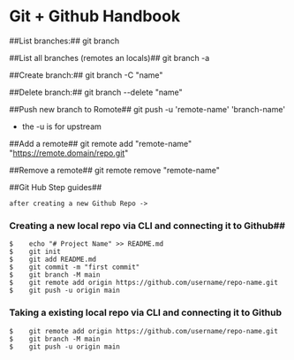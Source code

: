 # Git + Github Handbook #

##List branches:##
git branch

##List all branches (remotes an locals)##
git branch -a

##Create branch:##
git branch -C "name"

##Delete branch:##
git branch --delete "name"

##Push new branch to Romote##
git push -u 'remote-name' 'branch-name' 
- the -u is for upstream

##Add a remote##
git remote add "remote-name" "https://remote.domain/repo.git"

##Remove a remote##
git remote remove "remote-name"

##Git Hub Step guides##

`after creating a new Github Repo ->`

### Creating a new local repo via CLI and connecting it to Github##

```
$    echo "# Project Name" >> README.md
$    git init
$    git add README.md
$    git commit -m "first commit"
$    git branch -M main
$    git remote add origin https://github.com/username/repo-name.git
$    git push -u origin main
```

### Taking a existing local repo via CLI and connecting it to Github ###

```
$    git remote add origin https://github.com/username/repo-name.git
$    git branch -M main
$    git push -u origin main
```



